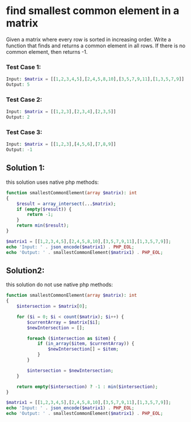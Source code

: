 # find smallest common element in a matrix

Given a matrix where every row is sorted in increasing order. Write a function that finds and returns a common element in all rows. If there is no common element, then returns -1. 

### Test Case 1:
```php
Input: $matrix = [[1,2,3,4,5],[2,4,5,8,10],[3,5,7,9,11],[1,3,5,7,9]]
Output: 5
```

### Test Case 2:
```php
Input: $matrix = [[1,2,3],[2,3,4],[2,3,5]]
Output: 2
```

### Test Case 3:
```php
Input: $matrix = [[1,2,3],[4,5,6],[7,8,9]]
Output: -1
```

## Solution 1:
this solution uses native php methods:

```php
function smallestCommonElement(array $matrix): int
{
    $result = array_intersect(...$matrix);
    if (empty($result)) {
        return -1;
    }
    return min($result);
}

$matrix1 = [[1,2,3,4,5],[2,4,5,8,10],[3,5,7,9,11],[1,3,5,7,9]];
echo 'Input: ' . json_encode($matrix1) . PHP_EOL;
echo 'Output: ' . smallestCommonElement($matrix1) . PHP_EOL;
```

## Solution2:
this solution do not use native php methods:

```php
function smallestCommonElement(array $matrix): int
{
    $intersection = $matrix[0];

    for ($i = 0; $i < count($matrix); $i++) {
        $currentArray = $matrix[$i];
        $newIntersection = [];

        foreach ($intersection as $item) {
            if (in_array($item, $currentArray)) {
                $newIntersection[] = $item;
            }
        }

        $intersection = $newIntersection;
    }

    return empty($intersection) ? -1 : min($intersection);
}

$matrix1 = [[1,2,3,4,5],[2,4,5,8,10],[3,5,7,9,11],[1,3,5,7,9]];
echo 'Input: ' . json_encode($matrix1) . PHP_EOL;
echo 'Output: ' . smallestCommonElement($matrix1) . PHP_EOL;
```